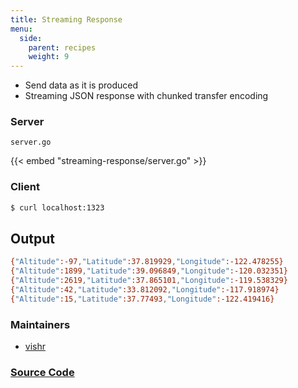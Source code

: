 ```yaml
---
title: Streaming Response
menu:
  side:
    parent: recipes
    weight: 9
---
```


- Send data as it is produced
- Streaming JSON response with chunked transfer encoding

### Server

`server.go`

{{< embed "streaming-response/server.go" >}}

### Client

```sh
$ curl localhost:1323
```

## Output

```sh
{"Altitude":-97,"Latitude":37.819929,"Longitude":-122.478255}
{"Altitude":1899,"Latitude":39.096849,"Longitude":-120.032351}
{"Altitude":2619,"Latitude":37.865101,"Longitude":-119.538329}
{"Altitude":42,"Latitude":33.812092,"Longitude":-117.918974}
{"Altitude":15,"Latitude":37.77493,"Longitude":-122.419416}
```

### Maintainers

- [vishr](https://github.com/vishr)

### [Source Code](https://github.com/vishr/echo-recipes/blob/master/v1/streaming-response)
